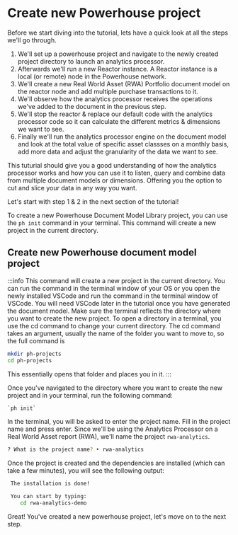 # Create new Powerhouse project

Before we start diving into the tutorial, lets have a quick look at all the steps we'll go through.

1. We'll set up a powerhouse project and navigate to the newly created project directory to launch an analytics processor.
2. Afterwards we'll run a new Reactor instance. A Reactor instance is a local (or remote) node in the Powerhouse network.
3. We'll create a new Real World Asset (RWA) Portfolio document model on the reactor node and add multiple purchase transactions to it.
4. We'll observe how the analytics processor receives the operations we've added to the document in the previous step.
5. We'll stop the reactor & replace our default code with the analytics processor code so it can calculate the different metrics & dimensions we want to see.
6. Finally we'll run the analytics processor engine on the document model and look at the total value of specific asset classses on a monthly basis, add more data and adjust the granularity of the data we want to see.

This tuturial should give you a good understanding of how the analytics processor works and how you can use it to listen, query and combine data from multiple document models or dimensions.
Offering you the option to cut and slice your data in any way you want.

Let's start with step 1 & 2 in the next section of the tutorial!

To create a new Powerhouse Document Model Library project, you can use the `ph init` command in your terminal. This command will create a new project in the current directory.

## Create new Powerhouse document model project

:::info
This command will create a new project in the current directory.
You can run the command in the terminal window of your OS or you open the newly installed VSCode and run the command in the terminal window of VSCode.
You will need VSCode later in the tutorial once you have generated the document model.
Make sure the terminal reflects the directory where you want to create the new project.
To open a directory in a terminal, you use the cd command to change your current directory. The cd command takes an argument, usually the name of the folder you want to move to, so the full command is

```bash
mkdir ph-projects
cd ph-projects
```

This essentially opens that folder and places you in it.
:::

Once you've navigated to the directory where you want to create the new project and in your terminal, run the following command:

```bash
`ph init`
```

In the terminal, you will be asked to enter the project name. Fill in the project name and press enter.
Since we'll be using the Analytics Processor on a Real World Asset report (RWA), we'll name the project `rwa-analytics`.

```bash
? What is the project name? ‣ rwa-analytics
```

Once the project is created and the dependencies are installed (which can take a few minutes), you will see the following output:

```bash
 The installation is done!

 You can start by typing:
    cd rwa-analytics-demo
```

Great! You've created a new powerhouse project, let's move on to the next step.
